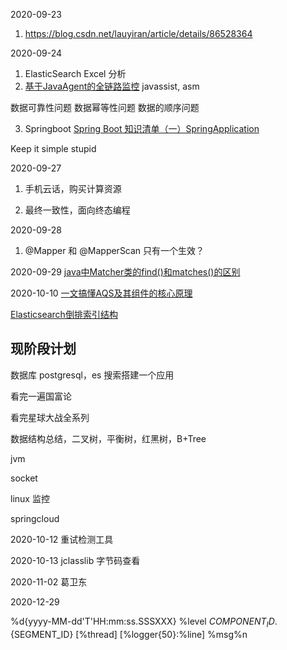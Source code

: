 2020-09-23
1. https://blog.csdn.net/lauyiran/article/details/86528364

2020-09-24
1. ElasticSearch Excel 分析
2. [基于JavaAgent的全链路监控](https://bugstack.cn/itstack-demo-agent/itstack-demo-agent.html)
javassist, asm

数据可靠性问题
数据幂等性问题
数据的顺序问题

3. Springboot
[Spring Boot 知识清单（一）SpringApplication](https://www.cnblogs.com/jiagoujishu/p/13722532.html)

Keep it simple stupid

2020-09-27
1. 手机云话，购买计算资源

2. 最终一致性，面向终态编程

2020-09-28
1. @Mapper 和 @MapperScan 只有一个生效？

2020-09-29
[java中Matcher类的find()和matches()的区别](https://blog.csdn.net/w366549434/article/details/104364984)

2020-10-10
[一文搞懂AQS及其组件的核心原理](https://www.cnblogs.com/yewy/p/13773799.html)

[Elasticsearch倒排索引结构](https://www.cnblogs.com/cjsblog/p/10327673.html)

## 现阶段计划
数据库 postgresql，es 搜索搭建一个应用

看完一遍国富论

看完星球大战全系列

数据结构总结，二叉树，平衡树，红黑树，B+Tree

jvm

socket

linux 监控

springcloud

2020-10-12
重试检测工具

2020-10-13
jclasslib 字节码查看

2020-11-02
葛卫东

2020-12-29
<!-- 彩色日志格式 -->
<property name="CONSOLE_LOG_PATTERN"
            value="${CONSOLE_LOG_PATTERN:-%clr(%d{yyyy-MM-dd HH:mm:ss.SSS}){faint} %clr(${LOG_LEVEL_PATTERN:-%5p}) %clr(${PID:- }){magenta} %clr(---){faint} %clr([%15.15t]){faint} %clr(%-40.40logger{39}){cyan} %clr(:){faint} %m%n${LOG_EXCEPTION_CONVERSION_WORD:-%wEx}}"/>

<pattern>%d{yyyy-MM-dd'T'HH:mm:ss.SSSXXX} %level ${COMPONENT_ID}.${SEGMENT_ID} [%thread] [%logger{50}:%line]
                %msg%n
            </pattern>